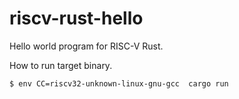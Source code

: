 # riscv-rust-hello

Hello world program for RISC-V Rust.

How to run target binary.

```
$ env CC=riscv32-unknown-linux-gnu-gcc  cargo run
```
